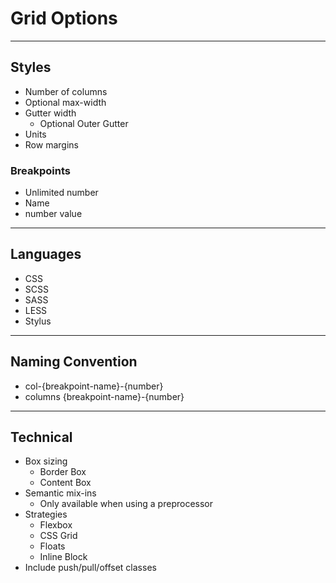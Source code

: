 # Grid Options

---

## Styles
* Number of columns
* Optional max-width
* Gutter width
    * Optional Outer Gutter
* Units
* Row margins

### Breakpoints
* Unlimited number
* Name
* number value

---

## Languages
* CSS
* SCSS
* SASS
* LESS
* Stylus

---

## Naming Convention
* col-{breakpoint-name}-{number}
* columns {breakpoint-name}-{number}

---

## Technical 
* Box sizing
    - Border Box
    - Content Box
* Semantic mix-ins
    - Only available when using a preprocessor
* Strategies
    - Flexbox
    - CSS Grid
    - Floats
    - Inline Block
* Include push/pull/offset classes
